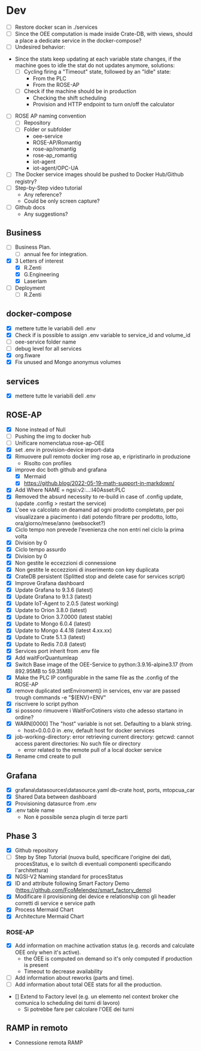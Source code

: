 # Dev
- [ ] Restore docker scan in ./services
- [ ] Since the OEE computation is made inside Crate-DB, with views, should a place a dedicate service in the docker-compose?
- [ ] Undesired behavior:
 - Since the stats keep updating at each variable state changes, if the machine goes to idle the stat do not updates anymore, solutions:
	- [ ] Cycling firing a "Timeout" state, followed by an "Idle" state:
		- From the PLC
		- From the ROSE-AP
	- [ ] Check if the machine should be in production
		- Checking the shift scheduling
		- Provision and HTTP endpoint to turn on/off the calculator
- [ ] ROSE AP naming convention
	- [ ] Repository
	- [ ] Folder or subfolder
		- oee-service 
		- ROSE-AP/Romantig
		- rose-ap/romantig
		- rose-ap_romantig
		- iot-agent
		- iot-agent/OPC-UA
- [ ] The Docker service images should be pushed to Docker Hub/Github registry?
- [ ] Step-by-Step video tutorial
	- Any reference?
	- Could be only screen capture?
- [ ] Github docs
	- Any suggestions?

## Business
- [ ] Business Plan.
	- [ ] annual fee for integration.
- [x] 3 Letters of interest
	- [x] R.Zenti
	- [x] G.Engineering
	- [x] Laserlam
- [ ] Deployment
	- [ ] R.Zenti

## docker-compose
- [x] mettere tutte le variabili dell .env
- [x] Check if is possible to assign .env variable to service_id and volume_id
- [ ] oee-service folder name
- [ ] debug level for all services
- [x] org.fiware
- [x] Fix unused and Mongo anonymus volumes
## services
- [x] mettere tutte le variabili dell .env

## ROSE-AP
- [x] None instead of Null
- [ ] Pushing the img to docker hub
- [ ] Unificare nomenclatua rose-ap-OEE
- [x] set .env in provision-device import-data
- [x] Rimuovere pull remoto docker img rose ap, e ripristinarlo in produzione
	- Risolto con profiles
- [x] improve doc both github and grafana
	- [x] Mermaid
	- [x] https://github.blog/2022-05-19-math-support-in-markdown/
- [x] Add Where NAME = ngsi:v2:...:I40Asset:PLC
- [x] Removed the absurd necessity to re-build in case of .config update, (update .config > restart the service)
- [x] L'oee va calcolato on deamand ad ogni prodotto completato, per poi visualizzare a piacimento i dati potendo filtrare per prodotto, lotto, ora/giorno/mese/anno (websocket?)
- [x] Ciclo tempo non prevede l'evenienza che non entri nel ciclo la prima volta
- [x] Division by 0
- [x] Ciclo tempo assurdo
- [x] Division by 0
- [x] Non gestite le eccezzioni di connessione
- [x] Non gestite le eccezzioni di inserimento con key duplicata
- [x] CrateDB persistent (Splitted stop and delete case for services script)
- [x] Improve Grafana dashboard 
- [x] Update Grafana to 9.3.6 (latest)
- [x] Update Grafana to 9.1.3 (latest)
- [x] Update IoT-Agent to 2.0.5 (latest working)
- [x] Update to Orion 3.8.0 (latest)
- [x] Update to Orion 3.7.0000 (latest stable)
- [x] Update to Mongo 6.0.4 (latest)
- [x] Update to Mongo 4.4.18 (latest 4.xx.xx)
- [x] Update to Crate 5.1.3 (latest)
- [x] Update to Redis 7.0.8 (latest)
- [x] Services port inherit from .env file
- [x] Add waitForQuantumleap
- [x] Switch Base image of the OEE-Service to python:3.9.16-alpine3.17 (from 892.95MB to 59.35MB)
- [x] Make the PLC IP configurable in the same file as the .config of the ROSE-AP
- [x] remove duplicated setEnviroment() in services, env var are passed trough commands -e "${ENV}=ENV"
- [x] riscrivere lo script python
- [x] si possono rimuovere i WaitForCotiners visto che adesso startano in ordine?
- [x] WARN[0000] The "host" variable is not set. Defaulting to a blank string.
	- host=0.0.0.0 in .env, default host for docker services
- [x] job-working-directory: error retrieving current directory: getcwd: cannot access parent directories: No such file or directory
	- error related to the remote pull of a local docker service
- [x] Rename cmd create to pull

## Grafana
- [x] grafana\datasources\datasource.yaml db-crate host, ports, mtopcua_car
- [x] Shared Data between dashboard
- [x] Provisioning datasurce from .env
- [x] .env table name
	- Non è possibile senza plugin di terze parti
## Phase 3
- [x] Github repository
- [ ] Step by Step Tutorial (nuova build, specificare l'origine dei dati, procesStatus, e lo switch di eventuali componenti specificando l'architettura)
- [x] NGSI-V2 Naming standard for procesStatus
- [x] ID and attribute following Smart Factory Demo (https://github.com/FcoMelendez/smart_factory_demo)
- [x] Modificare il provisioning dei device e relationship con gli header corretti di service e service path
- [x] Process Mermaid Chart
- [x] Architecture Mermaid Chart

### ROSE-AP
- [x] Add information on machine activation status (e.g. records and calculate OEE only when it's active).
	- the OEE is computed on demand so it's only computed if production is present
	- Timeout to decrease availability
- [ ] Add information about reworks (parts and time).
- [ ] Add information about total OEE stats for all the production.
- [] Extend to Factory level (e.g. un elemento nel context broker che comunica lo scheduling dei turni di lavoro)
	- Si potrebbe fare per calcolare l'OEE dei turni

## RAMP in remoto
- Connessione remota RAMP
